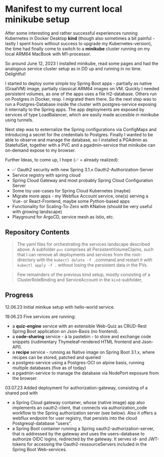 # Manifest to my current local minikube setup 

After some interesting and rather successful experiences running Kubernetes in Docker Desktop **kind** (though also sometimes a bit painful - lastly I spent hours without success to upgrade my Kubernetes-version), the time had finally come to switch to a **minikube** cluster running on my local ARM64 MacBook with M1-processor. 

So around June 12, 2023 I installed minikube, read some pages and had the analogous service cluster setup as in DD up and running in no time. Delightful! 

I started to deploy some simple toy Spring Boot apps - partially as native (GraalVM) image, partially classical ARM64 images on VM. Quickly I needed persistent volumes, as one of the apps uses a file H2-database.
Others run on Postgres in Docker, resp. I migrated them there. So the next step was to run a Postgres-Database inside the cluster with postgres-service exposing it internally to the Spring apps.
The app deployments are exposed by services of type LoadBalancer, which are easily made accesible in minikube using tunnels.

Next step was to externalize the Spring configurations via ConfigMaps and introducing a secret for the credentials to Postgres. Finally I wanted to be able to observe and manage the database, so I installed a PGAdmin as StatefulSet, together with a PVC and a pgadmin-service that minikube can on-demand expose to my browser.

Further Ideas, to come up, I hope (✅ = already realized): 
- ✅ Oauth2 security with new Spring 3.1.x Oauth2-Authorization-Server
- Service registry with spring cloud
- Spring Cloud Gateway and most probably Spring Cloud Configuration Server
- Some toy use-cases for Spring Cloud Kubernetes (maybe)
- Migrate more apps - my Webflux Account service, one(s) serving a Vue- or React-Frontend, maybe some Python-based apps
- Functionality for Scaling-To-Zero with KNative (should be very useful with growing landscape)
- Playground for ArgoCD, service mesh as Istio, etc.

## Repository Contents

> The yaml files for orchestrating the services landscape described above. A subfolder `pvc` comprises all PersistentVolumeClaims, such that I can remove all deployments and services from the root-directory with the `kubectl delete -f .`command and restart it with `kubectl apply -f .` without losing the persistent data in the PVs.   

> Few remainders of the previous kind setup, mostly consisting of a ClusterRoleBinding and ServiceAccount in the `kind`-subfolder,


## Progress

12.06.23 Initial minikue setup with hello-world service.

19.06.23 Five services are running:
- a **quiz-engine** service with an extensible Web-Quiz as CRUD-Rest Spring Boot application on Json-Basis (no frontend).
- a **code-sharing** service - à la pastebin - to store and exchange code snippets (rudimentary Thymeleaf-rendered HTML frontend and Json-API).
- a **recipe** service - running as Native image on Spring Boot 3.1.x, where recipes can be stored, patched and queried
- a postgres-service using a Postgres-OCI on alpine basis, running multiple databases (five as of today)
- a pgadmin-service to manage the database via NodePort exposure from the browser.

03.07.23 Added deployment for authorization-gateway, consisting of a shared pod with
- a Spring Cloud gateway container, whose (native image) app also implements an oauth2-client, that connects via authorization_code workflow to the Spring authorization server (see below). Also it offers a webflux endpoint for user registry, that persists into the cloud Postgresql-database "users".
- a Spring Boot container running a Spring oauth2-authorization-server, that is addressed by the gateway and uses the users-database to authorize OIDC logins, redirected by the gateway. It serves id- and JWT-tokens for accessing the Oauth2-ressourceServers included in the Spring Boot Web-services.